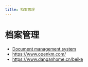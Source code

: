 ```yaml
---
title: 档案管理
---
```


# 档案管理

- [Document management system](https://en.m.wikipedia.org/wiki/Document_management_system)
- https://www.openkm.com/
- https://www.danganhome.cn/beike
